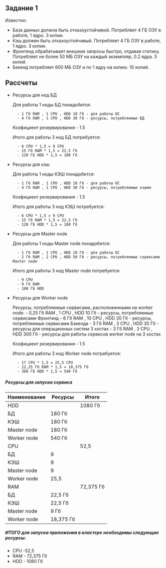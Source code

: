 ## Задание 1
Известно:
- База данных должна быть отказоустойчивой. Потребляет 4 ГБ ОЗУ в работе, 1 ядро. 3 копии.
- Кэш должен быть отказоустойчивый. Потребляет 4 ГБ ОЗУ в работе, 1 ядро. 3 копии.
- Фронтенд обрабатывает внешние запросы быстро, отдавая статику. Потребляет не более 50 МБ ОЗУ на каждый экземпляр, 0.2 ядра. 5 копий.
- Бекенд потребляет 600 МБ ОЗУ и по 1 ядру на копию. 10 копий.

## Рассчеты
- Ресурсы для нод БД

    Для работы 1 ноды БД понадобится:
    
        - 1 Гб RAM , 1 CPU , HDD 10 Гб - для работы ОС        
        - 4 Гб RAM , 1 CPU , HDD 30 Гб - ресурсы, потребляемые БД 

    Коэфициент резервирования - 1.5

    Итого для работы 3 нод БД потребуется:
    
        - 6 CPU * 1,5 = 9 CPU
        - 15 Гб RAM * 1,5 = 22,5 Гб        
        - 120 ГБ HDD * 1,5 = 180 Гб

- Ресурсы для кэш

    Для работы 1 ноды КЭШ понадобится:
    
        - 1 Гб RAM , 1 CPU , HDD 10 Гб - для работы ОС        
        - 4 Гб RAM , 1 CPU , HDD 30 Гб - ресурсы, потребляемые кэшем
    
    Коэфициент резервирования - 1.5

    Итого для работы 3 нод КЭШ потребуется:
    
        - 6 CPU * 1,5 = 9 CPU
        - 15 Гб RAM * 1,5 = 22,5 Гб      
        - 120 ГБ HDD * 1,5 = 180 Гб

- Ресурсы для Master node

    Для работы 1 ноды Master node понадобится:
    
        - 1 Гб RAM , 1 CPU , HDD 10 Гб - для работы ОС        
        - 2 Гб RAM , 2 CPU , HDD 50 Гб - ресурсы, потребляемые сервисами Master node

    Итого для работы 3 нод Master node потребуется:
    
        - 9 CPU 
        - 9 Гб RAM       
        - 180 ГБ HDD 

- Ресурсы для Worker node 
    
    Ресурсы, потребляемые сервисами, расположенными на worker node:
        - 0,25 Гб RAM , 1 CPU , HDD 10 Гб - ресурсы, потребляемые сервисами Фронтэнд
        - 6 Гб RAM , 10 CPU , HDD 20 Гб - ресурсы, потребляемые сервисами Бэкенда
        - 3 Гб RAM , 3 CPU , HDD 30 Гб - ресурсы для операционных систем 3 хостах
        - 3 Гб RAM , 3 CPU , HDD 300 Гб - ресурсы для работы сервисов worker node на 3 хостах

    Коэфициент резервирования - 1.5

    Итого для работы 3 нод Worker node потребуется:
    
        - 17 CPU * 1,5 = 25,5 CPU
        - 12,25 Гб RAM * 1,5 = 18,375 Гб       
        - 360 ГБ HDD * 1,5 = 540 Гб


##### Ресурсы для запуска сервиса
| Наименование | Ресурсы | Итого |
|--------------|---------|-------|
| HDD || 1080 Гб |
| БД | 180 Гб ||
| КЭШ | 180 Гб ||
| Master node | 180 Гб ||
| Worker node | 540 Гб ||
| CPU || 52,5 |
| БД | 9 ||
| КЭШ | 9 ||
| Master node | 9 ||
| Worker node | 25,5 ||
| RAM || 72,375 Гб |
| БД | 22,5 Гб ||
| КЭШ | 22,5 Гб ||
| Master node | 9 Гб ||
| Worker node | 18,375 Гб ||


##### ИТОГО для запуска приложения в кластере необходимы следующие ресурсы:
- CPU -52,5
- RAM - 72,375 Гб
- HDD - 1080 Гб